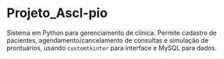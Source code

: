 # Projeto_Ascl-pio
Sistema em Python para gerenciamento de clínica. Permite cadastro de pacientes, agendamento/cancelamento de consultas e simulação de prontuários, usando `customtkinter` para interface e MySQL para dados.
